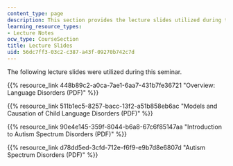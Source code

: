 ```yaml
---
content_type: page
description: This section provides the lecture slides utilized during the seminar.
learning_resource_types:
- Lecture Notes
ocw_type: CourseSection
title: Lecture Slides
uid: 56dc7ff3-03c2-c387-a43f-09270b742c7d
---
```


The following lecture slides were utilized during this seminar.

{{% resource_link 448b89c2-a0ca-7ae1-6aa7-431b7fe36721 "Overview: Language Disorders (PDF)" %}}

{{% resource_link 511b1ec5-8257-bacc-13f2-a51b858eb6ac "Models and Causation of Child Language Disorders (PDF)" %}}

{{% resource_link 90e4e145-359f-8044-b6a8-67c6f85147aa "Introduction to Autism Spectrum Disorders (PDF)" %}}

{{% resource_link d78dd5ed-3cfd-712e-f6f9-e9b7d8e6807d "Autism Spectrum Disorders (PDF)" %}}